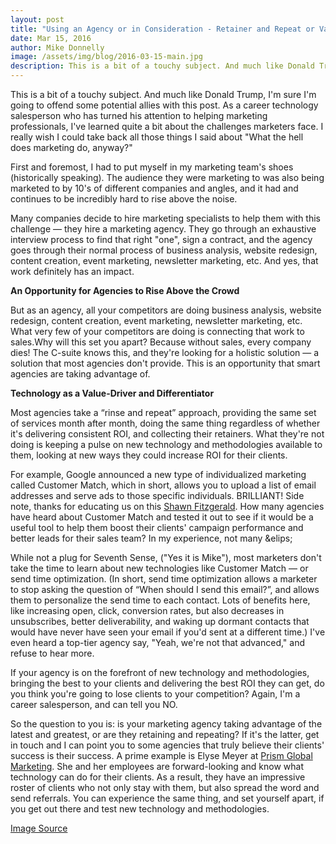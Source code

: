```yaml
---
layout: post
title: "Using an Agency or in Consideration - Retainer and Repeat or Value Added Service?"
date: Mar 15, 2016
author: Mike Donnelly
image: /assets/img/blog/2016-03-15-main.jpg
description: This is a bit of a touchy subject. And much like Donald Trump, I&apos;m sure I&apos;m going to offend some potential allies with this post. As a career technology salesperson who has turned his attention to helping marketing professionals, I&apos;ve learned quite a bit about the challenges marketers face.  
---
```


<p>This is a bit of a touchy subject. And much like Donald Trump, I&apos;m sure I&apos;m going to offend some potential allies with this post. As a career technology salesperson who has turned his attention to helping marketing professionals, I&apos;ve learned quite a bit about the challenges marketers face. I really wish I could take back all those things I said about &quot;What the hell does marketing do, anyway?&quot; </p>
<p>First and foremost, I had to put myself in my marketing team&apos;s shoes (historically speaking). The audience they were marketing to was also being marketed to by 10&apos;s of different companies and angles, and it had and continues to be incredibly hard to rise above the noise. </p>
<p>Many companies decide to hire marketing specialists to help them with this challenge &mdash; they hire a marketing agency. They go through an exhaustive interview process to find that right "one", sign a contract, and the agency goes through their normal process of business analysis, website redesign, content creation, event marketing, newsletter marketing, etc. And yes, that work definitely has an impact. </p>
<p><strong>An Opportunity for Agencies to Rise Above the Crowd</strong></p>
<p>But as an agency, all your competitors are doing business analysis, website redesign, content creation, event marketing, newsletter marketing, etc. What very few of your competitors are doing is connecting that work to sales.Why will this set you apart? Because without sales, every company dies! The C-suite knows this, and they&apos;re looking for a holistic solution — a solution that most agencies don&apos;t provide. This is an opportunity that smart agencies are taking advantage of. </p>
<p><strong>Technology as a Value-Driver and Differentiator</strong></p>
<p>Most agencies take a “rinse and repeat” approach, providing the same set of services month after month, doing the same thing regardless of whether it&apos;s delivering consistent ROI, and collecting their retainers. What they&apos;re not doing is keeping a pulse on new technology and methodologies available to them, looking at new ways they could increase ROI for their clients. </p>
<p>For example, Google announced a new type of individualized marketing called Customer Match, which in short, allows you to upload a list of email addresses and serve ads to those specific individuals. BRILLIANT! Side note, thanks for educating us on this <a href="https://www.linkedin.com/in/fsfitzgerald" target="_blank">Shawn Fitzgerald</a>. How many agencies have heard about Customer Match and tested it out to see if it would be a useful tool to help them boost their clients&apos; campaign performance and better leads for their sales team? In my experience, not many &elips; </p>
<p>While not a plug for Seventh Sense, ("Yes it is Mike"), most marketers don&apos;t take the time to learn about new technologies like Customer Match — or send time optimization. (In short, send time optimization allows a marketer to stop asking the question of “When should I send this email?”, and allows them to personalize the send time to each contact. Lots of benefits here, like increasing open, click, conversion rates, but also decreases in unsubscribes, better deliverability, and waking up dormant contacts that would have never have seen your email if you&apos;d sent at a different time.) I&apos;ve even heard a top-tier agency say, &quot;Yeah, we&apos;re not that advanced,&quot; and refuse to hear more. </p>
<p>If your agency is on the forefront of new technology and methodologies, bringing the best to your clients and delivering the best ROI they can get, do you think you&apos;re going to lose clients to your competition? Again, I&apos;m a career salesperson, and can tell you NO. </p>
<p>So the question to you is: is your marketing agency taking advantage of the latest and greatest, or are they retaining and repeating? If it&apos;s the latter, get in touch and I can point you to some agencies that truly believe their clients&apos; success is their success. A prime example is Elyse Meyer at <a href="http://www.prismglobalmarketing.com/" target="_blank">Prism Global Marketing</a>. She and her employees are forward-looking and know what technology can do for their clients. As a result, they have an impressive roster of clients who not only stay with them, but also spread the word and send referrals. You can experience the same thing, and set yourself apart, if you get out there and test new technology and methodologies. </p>
<p><a href="https://www.pinterest.com/twahlert/industrial-technology-education/" target="blank">Image Source</a>